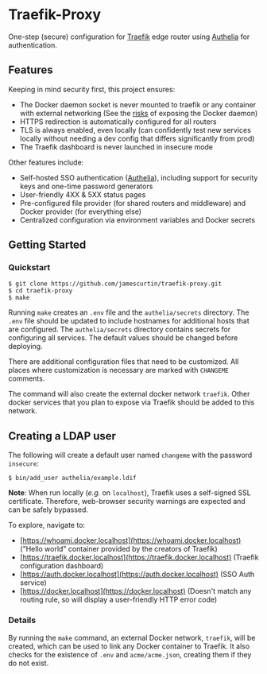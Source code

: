 # Traefik-Proxy

One-step (secure) configuration for [Traefik](https://docs.traefik.io/) edge router using [Authelia](https://www.authelia.com/) for authentication.

## Features

Keeping in mind security first, this project ensures:

* The Docker daemon socket is never mounted to traefik or any container with external networking (See the [risks](https://docs.docker.com/engine/security/security/#docker-daemon-attack-surface) of exposing the Docker daemon)
* HTTPS redirection is automatically configured for all routers
* TLS is always enabled, even locally (can confidently test new services locally without needing a dev config that differs significantly from prod)
* The Traefik dashboard is never launched in insecure mode

Other features include:

* Self-hosted SSO authentication ([Authelia](https://www.authelia.com/)), including support for security keys and one-time password generators
* User-friendly 4XX & 5XX status pages
* Pre-configured file provider (for shared routers and middleware) and Docker provider (for everything else)
* Centralized configuration via environment variables and Docker secrets

## Getting Started

### Quickstart

```console
$ git clone https://github.com/jamescurtin/traefik-proxy.git
$ cd traefik-proxy
$ make
```

Running `make` creates an `.env` file and the `authelia/secrets` directory. The
`.env` file should be updated to include hostnames for additional hosts that are
configured. The `authelia/secrets` directory contains secrets for configuring
all services. The default values should be changed before deploying.

There are additional configuration files that need to be customized. All places where
customization is necessary are marked with `CHANGEME` comments.

The command will also create the external docker network `traefik`. Other docker
services that you plan to expose via Traefik should be added to this network.

## Creating a LDAP user

The following will create a default user named `changeme` with the password `insecure`:

```console
$ bin/add_user authelia/example.ldif
```

**Note**: When run locally (_e.g._ on `localhost`), Traefik uses a self-signed SSL certificate. Therefore, web-browser security warnings are expected and can be safely bypassed.

To explore, navigate to:

* [https://whoami.docker.localhost](https://whoami.docker.localhost) ("Hello world" container provided by the creators of Traefik)
* [https://traefik.docker.localhost](https://traefik.docker.localhost) (Traefik configuration dashboard)
* [https://auth.docker.localhost](https://auth.docker.localhost) (SSO Auth service)
* [https://docker.localhost](https://docker.localhost) (Doesn't match any routing rule, so will display a user-friendly HTTP error code)

### Details

By running the `make` command, an external Docker network, `traefik`, will be created, which can be used to link any Docker container to Traefik. It also checks for the existence of `.env` and `acme/acme.json`, creating them if they do not exist.
